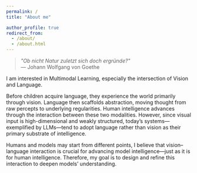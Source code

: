 ```yaml
---
permalink: /
title: "About me"

author_profile: true
redirect_from: 
  - /about/
  - /about.html
---
```



> *"Ob nicht Natur zuletzt sich doch ergründe?"*  
> — Johann Wolfgang von Goethe


I am interested in Multimodal Learning, especially the intersection of Vision and Language.

Before children acquire language, they experience the world primarily through vision. Language then scaffolds abstraction, moving thought from raw percepts to underlying regularities. Human intelligence advances through the interaction between these two modalities. However, since visual input is high-dimensional and weakly structured, today’s systems—exemplified by LLMs—tend to adopt language rather than vision as their primary substrate of intelligence.

Humans and models may start from different points, I believe that vision–language interaction is crucial for advancing model intelligence—just as it is for human intelligence. Therefore, my goal is to design and refine this interaction to deepen models’ understanding.

